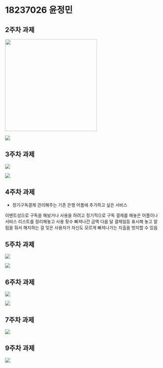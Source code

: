 # 18237026 윤정민


## 2주차 과제

<img width="300" height="300" src="./png/ㄱㅇㅈ.jpg"></img>


<img width="" height="" src="./png/2주차.png"></img>

## 3주차 과제

<img width="" height="" src="./png/네이버.png"></img>

<img width="" height="" src="./png/학번.png"></img>

## 4주차 과제 
 
- 정기구독결제 관리해주는
 기존 은행 어플에 추가하고 싶은 서비스
 
 이벤트성으로 구독을 해놨거나 사용을 하려고 정기적으로 구독 결제를 해놓은 어플이나 서비스 리스트를 정리해놓고 
 사용 횟수 빠져나간 금액 다음 달 결제일등 표시해 놓고 알림을 줘서 
 해지하는 걸 잊은 사용자가 자신도 모르게 빠져나가는 지출을 방지할 수 있음
 
## 5주차 과제 

<img width="" height="" src="./png/1.png"></img>

<img width="" height="" src="./png/2.png"></img>

## 6주차 과제 

<img width="" height="" src="./png/넓이.png"></img>

<img width="" height="" src="./png/높이.png"></img>

## 7주차 과제

<img width="" height="" src="./png/7주차 과제.png"></img>

## 9주차 과제 

<img width="" height="" src="./png/9주차.png"></img>
